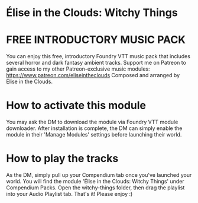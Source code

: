 # Élise in the Clouds: Witchy Things

# FREE INTRODUCTORY MUSIC PACK
You can enjoy this free, introductory Foundry VTT music pack that includes several horror and dark fantasy ambient tracks. 
Support me on Patreon to gain access to my other Patreon-exclusive music modules: https://www.patreon.com/eliseintheclouds
Composed and arranged by Élise in the Clouds. 

# How to activate this module
You may ask the DM to download the module via Foundry VTT module downloader. 
After installation is complete, the DM can simply enable the module in their 'Manage Modules' settings before launching their world.

# How to play the tracks
As the DM, simply pull up your Compendium tab once you've launched your world. 
You will find the module 'Élise in the Clouds: Witchy Things' under Compendium Packs. Open the witchy-things folder, then drag the playlist into your Audio Playlist tab. 
That's it! Please enjoy :)
